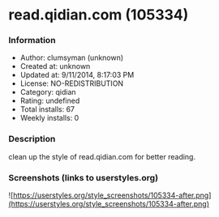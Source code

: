 # read.qidian.com (105334)

### Information
- Author: clumsyman (unknown)
- Created at: unknown
- Updated at: 9/11/2014, 8:17:03 PM
- License: NO-REDISTRIBUTION
- Category: qidian
- Rating: undefined
- Total installs: 67
- Weekly installs: 0


### Description
clean up the style of read.qidian.com for better reading.


### Screenshots (links to userstyles.org)
![https://userstyles.org/style_screenshots/105334-after.png](https://userstyles.org/style_screenshots/105334-after.png)


